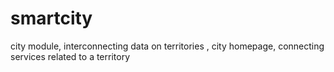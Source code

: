 # smartcity
city module, interconnecting data on territories , city homepage, connecting services related to a territory
